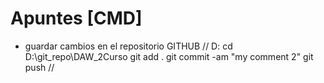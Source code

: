 # Apuntes [CMD]
* guardar cambios en el repositorio GITHUB
//
D:
cd D:\git_repo\DAW_2Curso
git add .
git commit -am "my comment 2"
git push
//
